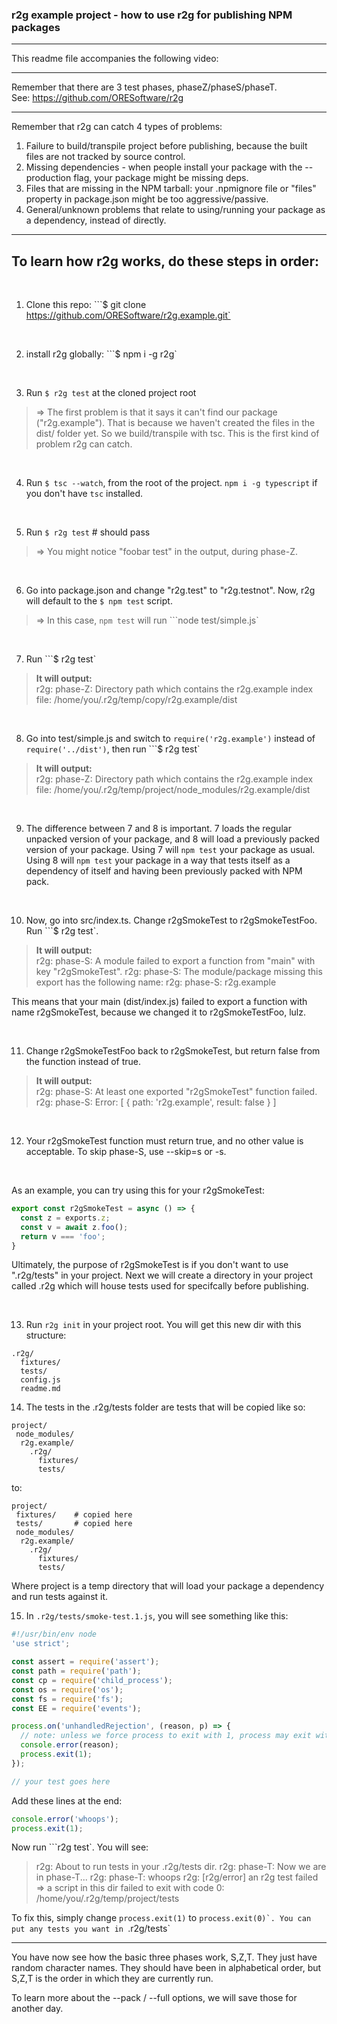 
### r2g example project - how to use r2g for publishing NPM packages

--------------------

This readme file accompanies the following video:


--------------------

Remember that there are 3 test phases, phaseZ/phaseS/phaseT. <br>
See: https://github.com/ORESoftware/r2g

---------------------

Remember that r2g can catch 4 types of problems:

1. Failure to build/transpile project before publishing, because the built files are not tracked by source control.
2. Missing dependencies - when people install your package with the --production flag, your package might be missing deps.
3. Files that are missing in the NPM tarball: your .npmignore file or "files" property in package.json might be too aggressive/passive.
4. General/unknown problems that relate to using/running your package as a dependency, instead of directly.

---------------------

## To learn how r2g works, do these steps in order:

<br>

1. Clone this repo: ```$ git clone https://github.com/ORESoftware/r2g.example.git`

<br>

2. install r2g globally: ```$ npm i -g r2g`

<br>

3. Run ```$ r2g test``` at the cloned project root

>
>  => The first problem is that it says it can't find our package ("r2g.example"). That is because we haven't created the files
>   in the dist/ folder yet. So we build/transpile with tsc. This is the first kind of problem r2g can catch.
>

<br>
 
4. Run ```$ tsc --watch```, from the root of the project. ```npm i -g typescript``` if you don't have ```tsc``` installed. 

<br>

5. Run ```$ r2g test```  # should pass

>
>  => You might notice "foobar test" in the output, during phase-Z.
>

<br>

6. Go into package.json and change "r2g.test" to "r2g.testnot". Now, r2g will default to the ```$ npm test``` script.

>
>  => In this case, ```npm test``` will run ```node test/simple.js`
>

<br>

7. Run ```$ r2g test`

>
>  <b> It will output: </b>  
>  r2g: phase-Z: Directory path which contains the r2g.example index file: /home/you/.r2g/temp/copy/r2g.example/dist
>

<br>

8. Go into test/simple.js and switch to ```require('r2g.example')``` instead of ```require('../dist')```, then run ```$ r2g test`

>
>  <b> It will output: </b>  
>  r2g: phase-Z: Directory path which contains the r2g.example index file: /home/you/.r2g/temp/project/node_modules/r2g.example/dist
>

<br>

9. The difference between 7 and 8 is important. 7 loads the regular unpacked version of your package, and 8 will load a
previously packed version of your package. Using 7 will ```npm test``` your package as usual. Using 8 will ```npm test``` your package
in a way that tests itself as a dependency of itself and having been previously packed with NPM pack.

<br>

10. Now, go into src/index.ts. Change r2gSmokeTest to r2gSmokeTestFoo. Run ```$ r2g test`.

>
>  <b> It will output: </b>   
>  r2g: phase-S: A module failed to export a function from "main" with key "r2gSmokeTest".
>  r2g: phase-S: The module/package missing this export has the following name:
>  r2g: phase-S: r2g.example
>

This means that your main (dist/index.js) failed to export a function with name r2gSmokeTest, because we changed it
to r2gSmokeTestFoo, lulz.

<br>

11. Change r2gSmokeTestFoo back to r2gSmokeTest, but return false from the function instead of true.

>
>  <b> It will output: </b>   
>  r2g: phase-S: At least one exported "r2gSmokeTest" function failed.
>  r2g: phase-S: Error: [ { path: 'r2g.example', result: false } ]
>

<br>

12. Your r2gSmokeTest function must return true, and no other value is acceptable. To skip phase-S, use --skip=s or -s.

<br>

As an example, you can try using this for your r2gSmokeTest:

```js
export const r2gSmokeTest = async () => {
  const z = exports.z;
  const v = await z.foo();
  return v === 'foo';
}
```

Ultimately, the purpose of r2gSmokeTest is if you don't want to use ".r2g/tests" in your project. Next we will
create a directory in your project called .r2g which will house tests used for specifcally before publishing.

<br>

13. Run ```r2g init``` in your project root. You will get this new dir with this structure:

```
.r2g/
  fixtures/
  tests/
  config.js
  readme.md
```

14. The tests in the .r2g/tests folder are tests that will be copied like so:

```
project/
 node_modules/
  r2g.example/
    .r2g/
      fixtures/
      tests/
```

to:

```
project/
 fixtures/    # copied here
 tests/       # copied here
 node_modules/
  r2g.example/
    .r2g/
      fixtures/
      tests/
```

Where project is a temp directory that will load your package a dependency and run tests against it.

15. In ```.r2g/tests/smoke-test.1.js```, you will see something like this:

```js
#!/usr/bin/env node
'use strict';

const assert = require('assert');
const path = require('path');
const cp = require('child_process');
const os = require('os');
const fs = require('fs');
const EE = require('events');

process.on('unhandledRejection', (reason, p) => {
  // note: unless we force process to exit with 1, process may exit with 0 upon an unhandledRejection
  console.error(reason);
  process.exit(1);
});

// your test goes here

```

Add these lines at the end:

```js
console.error('whoops');
process.exit(1);

```

Now run ```r2g test`. You will see:

>
> r2g: About to run tests in your .r2g/tests dir.
> r2g: phase-T: Now we are in phase-T...
> r2g: phase-T: whoops
> r2g: [r2g/error] an r2g test failed => a script in this dir failed to exit with code 0: /home/you/.r2g/temp/project/tests
>

To fix this, simply change ```process.exit(1)``` to ```process.exit(0)`. You can put any tests you want in ```.r2g/tests`

__________________________________________________________________


You have now see how the basic three phases work, S,Z,T. They just have random character names.
They should have been in alphabetical order, but S,Z,T is the order in which they are currently run.

To learn more about the  --pack / --full  options, we will save those for another day.


